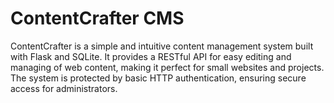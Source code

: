 # ContentCrafter CMS
ContentCrafter is a simple and intuitive content management system built with Flask and SQLite. It provides a RESTful API for easy editing and managing of web content, making it perfect for small websites and projects. The system is protected by basic HTTP authentication, ensuring secure access for administrators.
